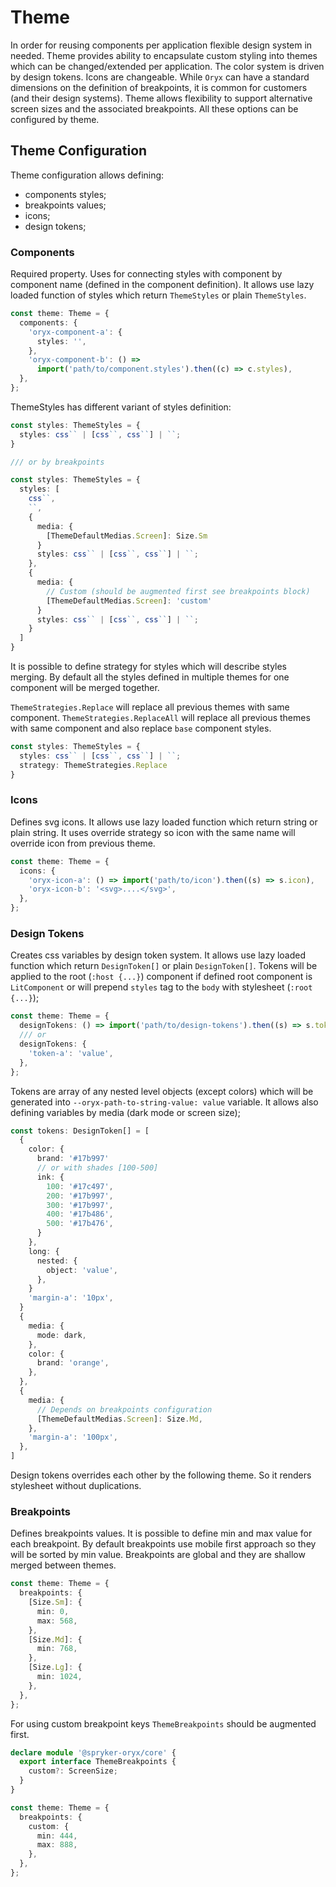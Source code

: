 # Theme

In order for reusing components per application flexible design system in needed. Theme provides ability to encapsulate custom styling into themes which can be changed/extended per application.
The color system is driven by design tokens. Icons are changeable.
While `Oryx` can have a standard dimensions on the definition of breakpoints, it is common for customers (and their design systems). Theme allows flexibility to support alternative screen sizes and the associated breakpoints.
All these options can be configured by theme.

## Theme Configuration

Theme configuration allows defining:

- components styles;
- breakpoints values;
- icons;
- design tokens;

### Components

Required property. Uses for connecting styles with component by component name (defined in the component definition). It allows use lazy loaded function of styles which return `ThemeStyles` or plain `ThemeStyles`.

```ts
const theme: Theme = {
  components: {
    'oryx-component-a': {
      styles: '',
    },
    'oryx-component-b': () =>
      import('path/to/component.styles').then((c) => c.styles),
  },
};
```

ThemeStyles has different variant of styles definition:

```ts
const styles: ThemeStyles = {
  styles: css`` | [css``, css``] | ``;
}

/// or by breakpoints

const styles: ThemeStyles = {
  styles: [
    css``,
    ``,
    {
      media: {
        [ThemeDefaultMedias.Screen]: Size.Sm
      }
      styles: css`` | [css``, css``] | ``;
    },
    {
      media: {
        // Custom (should be augmented first see breakpoints block)
        [ThemeDefaultMedias.Screen]: 'custom'
      }
      styles: css`` | [css``, css``] | ``;
    }
  ]
}
```

It is possible to define strategy for styles which will describe styles merging. By default all the styles defined in multiple themes for one component will be merged together.

`ThemeStrategies.Replace` will replace all previous themes with same component.
`ThemeStrategies.ReplaceAll` will replace all previous themes with same component and also replace `base` component styles.

```ts
const styles: ThemeStyles = {
  styles: css`` | [css``, css``] | ``;
  strategy: ThemeStrategies.Replace
}
```

### Icons

Defines svg icons. It allows use lazy loaded function which return string or plain string. It uses override strategy so icon with the same name will override icon from previous theme.

```ts
const theme: Theme = {
  icons: {
    'oryx-icon-a': () => import('path/to/icon').then((s) => s.icon),
    'oryx-icon-b': '<svg>....</svg>',
  },
};
```

### Design Tokens

Creates css variables by design token system. It allows use lazy loaded function which return `DesignToken[]` or plain `DesignToken[]`. Tokens will be applied to the root (`:host {...}`) component if defined root component is `LitComponent` or will prepend `styles` tag to the `body` with stylesheet (`:root {...}`);

```ts
const theme: Theme = {
  designTokens: () => import('path/to/design-tokens').then((s) => s.tokens),
  /// or
  designTokens: {
    'token-a': 'value',
  },
};
```

Tokens are array of any nested level objects (except colors) which will be generated into `--oryx-path-to-string-value: value` variable. It allows also defining variables by media (dark mode or screen size);

```ts
const tokens: DesignToken[] = [
  {
    color: {
      brand: '#17b997'
      // or with shades [100-500]
      ink: {
        100: '#17c497',
        200: '#17b997',
        300: '#17b997',
        400: '#17b486',
        500: '#17b476',
      }
    },
    long: {
      nested: {
        object: 'value',
      },
    }
    'margin-a': '10px',
  }
  {
    media: {
      mode: dark,
    },
    color: {
      brand: 'orange',
    },
  },
  {
    media: {
      // Depends on breakpoints configuration
      [ThemeDefaultMedias.Screen]: Size.Md,
    },
    'margin-a': '100px',
  },
]
```

Design tokens overrides each other by the following theme. So it renders stylesheet without duplications.

### Breakpoints

Defines breakpoints values. It is possible to define min and max value for each breakpoint. By default breakpoints use mobile first approach so they will be sorted by min value. Breakpoints are global and they are shallow merged between themes.

```ts
const theme: Theme = {
  breakpoints: {
    [Size.Sm]: {
      min: 0,
      max: 568,
    },
    [Size.Md]: {
      min: 768,
    },
    [Size.Lg]: {
      min: 1024,
    },
  },
};
```

For using custom breakpoint keys `ThemeBreakpoints` should be augmented first.

```ts
declare module '@spryker-oryx/core' {
  export interface ThemeBreakpoints {
    custom?: ScreenSize;
  }
}

const theme: Theme = {
  breakpoints: {
    custom: {
      min: 444,
      max: 888,
    },
  },
};
```
